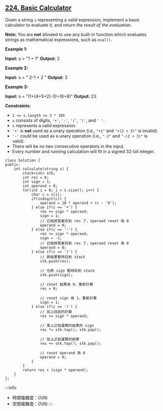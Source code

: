 ## [224\. Basic Calculator](https://leetcode.com/problems/basic-calculator/)

Given a string `s` representing a valid expression, implement a basic calculator to evaluate it, and return _the result of the evaluation_.

**Note:** You are **not** allowed to use any built-in function which evaluates strings as mathematical expressions, such as `eval()`.

**Example 1:**

**Input:** s = "1 + 1"
**Output:** 2

**Example 2:**

**Input:** s = " 2-1 + 2 "
**Output:** 3

**Example 3:**

**Input:** s = "(1+(4+5+2)-3)+(6+8)"
**Output:** 23

**Constraints:**

-   `1 <= s.length <= 3 * 105`
-   `s` consists of digits, `'+'`, `'-'`, `'('`, `')'`, and `' '`.
-   `s` represents a valid expression.
-   `'+'` is **not** used as a unary operation (i.e., `"+1"` and `"+(2 + 3)"` is invalid).
-   `'-'` could be used as a unary operation (i.e., `"-1"` and `"-(2 + 3)"` is valid).
-   There will be no two consecutive operators in the input.
-   Every number and running calculation will fit in a signed 32-bit integer.

```cpp=
class Solution {
public:
    int calculate(string s) {
        stack<int> stk;
        int res = 0;
        int sign = 1;
        int operand = 0;
        for(int i = 0; i < s.size(); i++) {
            char c = s[i];
            if(isdigit(c)) {
                operand = 10 * operand + (c - '0');
            } else if(c == '+') {
                res += sign * operand;
                sign = 1;
                // 已經將答案存到 res 了，operand reset 為 0
                operand = 0;
            } else if(c == '-') {
                res += sign * operand;
                sign = -1;
                // 已經將答案存到 res 了，operand reset 為 0
                operand = 0;
            } else if(c == '(') {
                // 將結果暫時存到 stack
                stk.push(res);

                // 也將 sign 暫時存到 stack
                stk.push(sign);

                // reset 結果為 0，重新計算
                res = 0;

                // reset sign 為 1，重新計算
                sign = 1;
            } else if(c == ')') {
                // 加上目前的計算
                res += sign * operand;

                // 乘上之前運算的結果的 sign
                res *= stk.top(); stk.pop();

                // 加上之前運算的結果
                res += stk.top(); stk.pop();

                // reset operand 為 0
                operand = 0;
            }
        }
        return res + (sign * operand);
    }
};
```

:::info
- 時間複雜度：$O(N)$
- 空間複雜度：$O(N)$
:::
